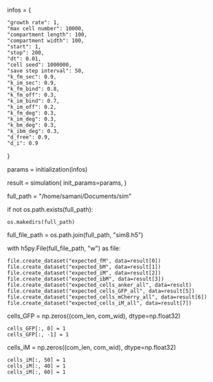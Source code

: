 infos = {

    "growth rate": 1,
    "max cell number": 10000,
    "compartment length": 100,
    "compartment width": 100,
    "start": 1,
    "stop": 200,
    "dt": 0.01,
    "cell seed": 1000000,
    "save step interval": 50,
    "k_fm_sec": 0.9,
    "k_im_sec": 0.9,
    "k_fm_bind": 0.8,
    "k_fm_off": 0.3,
    "k_im_bind": 0.7,
    "k_im_off": 0.2,
    "k_fm_deg": 0.3,
    "k_im_deg": 0.3,
    "k_bm_deg": 0.3,
    "k_ibm_deg": 0.3,
    "d_free": 0.9,
    "d_i": 0.9
}


params = initialization(infos)

result = simulation(
    init_params=params,
)

full_path = "/home/samani/Documents/sim"

if not os.path.exists(full_path):

    os.makedirs(full_path)

full_file_path = os.path.join(full_path, "sim8.h5")

with h5py.File(full_file_path, "w") as file:

    file.create_dataset("expected_fM", data=result[0])
    file.create_dataset("expected_bM", data=result[1])
    file.create_dataset("expected_iM", data=result[2])
    file.create_dataset("expected_ibM", data=result[3])
    file.create_dataset("expected_cells_anker_all", data=result)
    file.create_dataset("expected_cells_GFP_all", data=result[5])
    file.create_dataset("expected_cells_mCherry_all", data=result[6])
    file.create_dataset("expected_cells_iM_all", data=result[7])



cells_GFP = np.zeros((com_len, com_wid), dtype=np.float32)

    cells_GFP[:, 0] = 1
    cells_GFP[:, -1] = 1

cells_iM = np.zeros((com_len, com_wid), dtype=np.float32)

    cells_iM[:, 50] = 1
    cells_iM[:, 40] = 1
    cells_iM[:, 60] = 1
    
